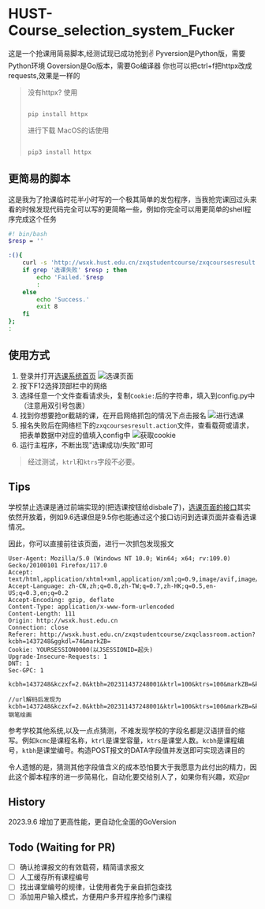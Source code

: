 # HUST-Course_selection_system_Fucker

这是一个抢课用简易脚本,经测试现已成功抢到✌
Pyversion是Python版，需要Python环境
Goversion是Go版本，需要Go编译器
你也可以把ctrl+f把httpx改成requests,效果是一样的
>没有httpx?
>使用
>
>``` Bash
>
> pip install httpx
>```
>
>进行下载
>MacOS的话使用
>
>``` Bash
>
>pip3 install httpx
>
>```

## 更简易的脚本

这是我为了抢课临时花半小时写的一个极其简单的发包程序，当我抢完课回过头来看的时候发现代码完全可以写的更简略一些，例如你完全可以用更简单的shell程序完成这个任务

``` bash
#! bin/bash
$resp = ''

:(){
    curl -s 'http://wsxk.hust.edu.cn/zxqstudentcourse/zxqcoursesresult.action' -H 'Connection: keep-alive' -H 'Cache-Control: max-age=1' -H 'Origin: http://wsxk.hust.edu.cn' -H 'Upgrade-Insecure-Requests: 1' -H 'DNT: 1' -H 'Content-Type: application/x-www-form-urlencoded' -H 'User-Agent: Mozilla/5.0 (X11; Linux x86_64) AppleWebKit/537.36 (KHTML, like Gecko) Chrome/72.0.3626.119 Safari/537.36' -H 'Accept: text/html,application/xhtml+xml,application/xml;q=0.9,image/webp,image/apng,*/*;q=0.8' -H 'Referer: http://wsxk.hust.edu.cn/zxqstudentcourse/coursesandclassroom.action?markZB=6&ggkdl=&GGKDLBH=0&skZC=&skJC=&kcmc=%E6%98%93%E7%BB%8F' -H 'Accept-Encoding: gzip, deflate' -H 'Accept-Language: en-US,en;q=0.9' -H 'Cookie: YOUR_COOKIE' --data 'kcbh=1438094&kczxf=2&ktbh=201821438094001&ktrl=200&ktrs=200&markZB=6&kcmc=%E6%98%93%E7%BB%8F%E4%B8%8E%E4%B8%AD%E5%9B%BD%E6%96%87%E5%8C%96' --compressed > $resp
    if grep '选课失败' $resp ; then
        echo 'Failed.'$resp
        :
    else
        echo 'Success.'
        exit 8
    fi
};
:
```

## 使用方式

1. 登录并打开[选课系统首页](http://wsxk.hust.edu.cn/zxqcourse/index_zxq.jsp)
![选课页面](https://github.com/RuijieWu/HUST-Course_selection_system_Fucker/blob/main/Image/%E9%80%89%E8%AF%BE%E9%A1%B5%E9%9D%A2.png)
2. 按下F12选择顶部栏中的网络
3. 选择任意一个文件查看请求头，复制`Cookie:`后的字符串，填入到config.py中（注意用双引号包裹）
4. 找到你想要抢or截胡的课，在开启网络抓包的情况下点击报名
![进行选课](https://github.com/RuijieWu/HUST-Course_selection_system_Fucker/blob/main/Image/%E8%BF%9B%E8%A1%8C%E9%80%89%E8%AF%BE.png)
5. 报名失败后在网络栏下的```zxqcoursesresult.action```文件，查看载荷或请求，把表单数据中对应的值填入config中
![获取cookie](https://github.com/RuijieWu/HUST-Course_selection_system_Fucker/blob/main/Image/%E8%8E%B7%E5%8F%96cookie.png)
6. 运行主程序，不断出现"选课成功/失败"即可

>经过测试，```ktrl```和```ktrs```字段不必要。

## Tips

学校禁止选课是通过前端实现的(把选课按钮给disbale了)，[选课页面的接口](http://wsxk.hust.edu.cn/zxqstudentcourse/zxqcourses.action)其实依然开放着，例如9.6选课但是9.5你也能通过这个接口访问到选课页面并查看选课情况。

因此，你可以直接前往该页面，进行一次抓包发现报文

``` HTTP
User-Agent: Mozilla/5.0 (Windows NT 10.0; Win64; x64; rv:109.0) Gecko/20100101 Firefox/117.0
Accept: text/html,application/xhtml+xml,application/xml;q=0.9,image/avif,image/webp,*/*;q=0.8
Accept-Language: zh-CN,zh;q=0.8,zh-TW;q=0.7,zh-HK;q=0.5,en-US;q=0.3,en;q=0.2
Accept-Encoding: gzip, deflate
Content-Type: application/x-www-form-urlencoded
Content-Length: 111
Origin: http://wsxk.hust.edu.cn
Connection: close
Referer: http://wsxk.hust.edu.cn/zxqstudentcourse/zxqclassroom.action?kcbh=1437248&ggkdl=74&markZB=
Cookie: YOURSESSION0000(以JSESSIONID=起头)
Upgrade-Insecure-Requests: 1
DNT: 1
Sec-GPC: 1

kcbh=1437248&kczxf=2.0&ktbh=202311437248001&ktrl=100&ktrs=100&markZB=&kcmc=%E9%92%A2%E7%AC%94%E7%BB%98%E7%94%BB

//url解码后发现为
kcbh=1437248&kczxf=2.0&ktbh=202311437248001&ktrl=100&ktrs=100&markZB=&kcmc=钢笔绘画
```

参考学校其他系统,以及一点点猜测，不难发现学校的字段名都是汉语拼音的缩写。例如```kcmc```是课程名称，```ktrl```是课堂容量，```ktrs```是课堂人数。`kcbh`是课程编号，`ktbh`是课堂编号。构造POST报文的DATA字段值并发送即可实现选课目的

令人遗憾的是，猜测其他字段值含义的成本恐怕要大于我愿意为此付出的精力，因此这个脚本程序的进一步简易化，自动化要交给别人了，如果你有兴趣，欢迎pr

## History

2023.9.6 增加了更高性能，更自动化全面的GoVersion

## Todo (Waiting for PR)

- [ ] 确认抢课报文的有效载荷，精简请求报文
- [ ] 人工缓存所有课程编号
- [ ] 找出课堂编号的规律，让使用者免于亲自抓包查找
- [ ] 添加用户输入模式，方便用户多开程序抢多门课程
